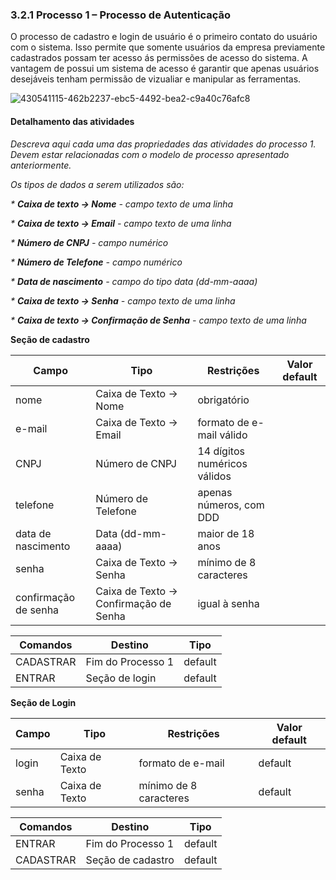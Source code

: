 ### 3.2.1 Processo 1 – Processo de Autenticação

O processo de cadastro e login de usuário é o primeiro contato do usuário com o sistema. Isso permite que somente usuários da empresa previamente cadastrados possam ter acesso ás permissões de acesso do sistema. A vantagem de possui um sistema de acesso é garantir que apenas usuários desejáveis tenham permissão de vizualiar e manipular as ferramentas.

![430541115-462b2237-ebc5-4492-bea2-c9a40c76afc8](https://github.com/user-attachments/assets/beb9666f-8a55-4359-ad66-bb10f08ce32b)

#### Detalhamento das atividades

_Descreva aqui cada uma das propriedades das atividades do processo 1. 
Devem estar relacionadas com o modelo de processo apresentado anteriormente._

_Os tipos de dados a serem utilizados são:_

_* **Caixa de texto -> Nome** - campo texto de uma linha_

_* **Caixa de texto -> Email** - campo texto de uma linha_

_* **Número de CNPJ** - campo numérico_

_* **Número de Telefone** - campo numérico_

_* **Data de nascimento** - campo do tipo data (dd-mm-aaaa)_

_* **Caixa de texto -> Senha** - campo texto de uma linha_

_* **Caixa de texto -> Confirmação de Senha** - campo texto de uma linha_

**Seção de cadastro**

| **Campo** | **Tipo** | **Restrições** | **Valor default** |
| --- | --- | --- | --- |
| nome | Caixa de Texto -> Nome | obrigatório | |
| e-mail | Caixa de Texto -> Email | formato de e-mail válido | |
| CNPJ | Número de CNPJ | 14 dígitos numéricos válidos | |
| telefone | Número de Telefone | apenas números, com DDD | |
| data de nascimento | Data (dd-mm-aaaa) | maior de 18 anos | |
| senha | Caixa de Texto -> Senha | mínimo de 8 caracteres | |
| confirmação de senha | Caixa de Texto -> Confirmação de Senha | igual à senha | |

| **Comandos**   | **Destino**         | **Tipo**   |
| ---            | ---                 | ---        |
| CADASTRAR      | Fim do Processo 1   | default    |
| ENTRAR       | Seção de login  | default    |

**Seção de Login**

| **Campo**  | **Tipo**             | **Restrições**         | **Valor default** |
| ---        | ---                  | ---                    | ---               |
| login      | Caixa de Texto       | formato de e-mail      | default           |
| senha      | Caixa de Texto       | mínimo de 8 caracteres | default           |

| **Comandos** | **Destino**        | **Tipo**   |
| ---          | ---                | ---        |
| ENTRAR       | Fim do Processo 1  | default    |
| CADASTRAR    | Seção de cadastro  | default    |
